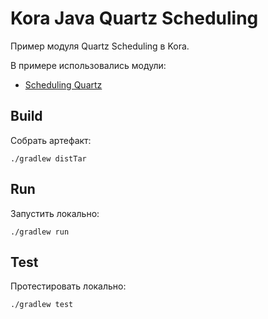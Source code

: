 # Kora Java Quartz Scheduling

Пример модуля Quartz Scheduling в Kora.

В примере использовались модули:
- [Scheduling Quartz](https://kora-projects.github.io/kora-docs/ru/documentation/scheduling/#quartz)

## Build

Собрать артефакт:

```shell
./gradlew distTar
```

## Run

Запустить локально:
```shell
./gradlew run
```

## Test

Протестировать локально:
```shell
./gradlew test
```


